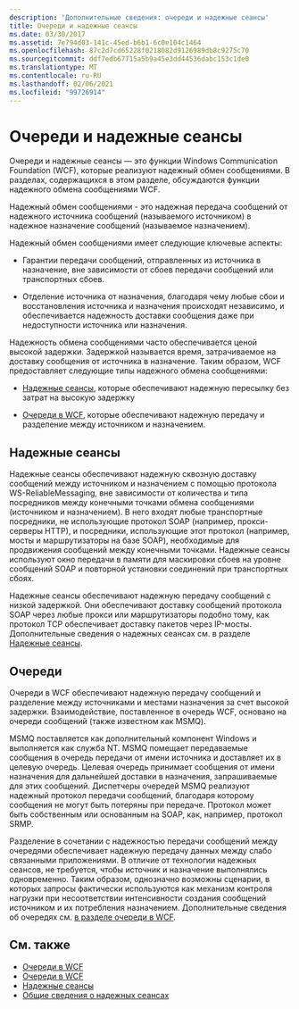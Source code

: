 ```yaml
---
description: 'Дополнительные сведения: очереди и надежные сеансы'
title: Очереди и надежные сеансы
ms.date: 03/30/2017
ms.assetid: 7e794d03-141c-45ed-b6b1-6c0e104c1464
ms.openlocfilehash: 87c2d7cd65228f0218082d9126989db8c9275c70
ms.sourcegitcommit: ddf7edb67715a5b9a45e3dd44536dabc153c1de0
ms.translationtype: MT
ms.contentlocale: ru-RU
ms.lasthandoff: 02/06/2021
ms.locfileid: "99726914"
---
```

# <a name="queues-and-reliable-sessions"></a>Очереди и надежные сеансы

Очереди и надежные сеансы — это функции Windows Communication Foundation (WCF), которые реализуют надежный обмен сообщениями. В разделах, содержащихся в этом разделе, обсуждаются функции надежного обмена сообщениями WCF.  
  
 Надежный обмен сообщениями - это надежная передача сообщений от надежного источника сообщений (называемого источником) в надежное назначение сообщений (называемое назначением).  
  
 Надежный обмен сообщениями имеет следующие ключевые аспекты:  
  
- Гарантии передачи сообщений, отправленных из источника в назначение, вне зависимости от сбоев передачи сообщений или транспортных сбоев.  
  
- Отделение источника от назначения, благодаря чему любые сбои и восстановления источника и назначения происходят независимо, и обеспечивается надежность доставки сообщения даже при недоступности источника или назначения.  
  
 Надежность обмена сообщениями часто обеспечивается ценой высокой задержки. Задержкой называется время, затрачиваемое на доставку сообщения от источника в назначение. Таким образом, WCF предоставляет следующие типы надежного обмена сообщениями:  
  
- [Надежные сеансы](reliable-sessions.md), которые обеспечивают надежную пересылку без затрат на высокую задержку  
  
- [Очереди в WCF](queues-in-wcf.md), которые обеспечивают надежную передачу и разделение между источником и назначением.  
  
## <a name="reliable-sessions"></a>Надежные сеансы  

 Надежные сеансы обеспечивают надежную сквозную доставку сообщений между источником и назначением с помощью протокола WS-ReliableMessaging, вне зависимости от количества и типа посредников между конечными точками обмена сообщениями (источником и назначением). В него входят любые транспортные посредники, не использующие протокол SOAP (например, прокси-серверы HTTP), и посредники, использующие этот протокол (например, мосты и маршрутизаторы на базе SOAP), необходимые для продвижения сообщений между конечными точками. Надежные сеансы используют окно передачи в памяти для маскировки сбоев на уровне сообщений SOAP и повторной установки соединений при транспортных сбоях.  
  
 Надежные сеансы обеспечивают надежную передачу сообщений с низкой задержкой. Они обеспечивают доставку сообщений протокола SOAP через любые прокси или маршрутизаторы подобно тому, как протокол TCP обеспечивает доставку пакетов через IP-мосты. Дополнительные сведения о надежных сеансах см. в разделе [Надежные сеансы](reliable-sessions.md).  
  
## <a name="queues"></a>Очереди  

 Очереди в WCF обеспечивают надежную передачу сообщений и разделение между источниками и местами назначения за счет высокой задержки. Взаимодействие, поставленное в очередь WCF, основано на очереди сообщений (также известном как MSMQ).  
  
 MSMQ поставляется как дополнительный компонент Windows и выполняется как служба NT. MSMQ помещает передаваемые сообщения в очередь передачи от имени источника и доставляет их в целевую очередь. Целевая очередь принимает сообщения от имени назначения для дальнейшей доставки в назначения, запрашиваемые для этих сообщений. Диспетчеры очередей MSMQ реализуют надежный протокол передачи сообщений, благодаря которому сообщения не могут быть потеряны при передаче. Протокол может быть собственным или основанным на SOAP, как, например, протокол SRMP.  
  
 Разделение в сочетании с надежностью передачи сообщений между очередями обеспечивает надежную передачу данных между слабо связанными приложениями. В отличие от технологии надежных сеансов, не требуется, чтобы источник и назначение выполнялись одновременно. Таким образом, однозначно возможны сценарии, в которых запросы фактически используются как механизм контроля нагрузки при несоответствии интенсивности создания сообщений источником и их потребления назначением. Дополнительные сведения об очередях см. [в разделе очереди в WCF](queues-in-wcf.md).  
  
## <a name="see-also"></a>См. также

- [Очереди в WCF](queues-in-wcf.md)
- [Очереди в WCF](queuing-in-wcf.md)
- [Надежные сеансы](reliable-sessions.md)
- [Общие сведения о надежных сеансах](reliable-sessions-overview.md)
